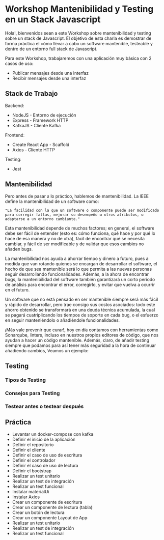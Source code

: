 # Workshop Mantenibilidad y Testing en un Stack Javascript

Hola!, bienvenidos sean a este Workshop sobre mantenibilidad y testing sobre un stack de Javascript. El objetivo de esta charla es demostrar de forma práctica el cómo llevar a cabo un software mantenible, testeable y dentro de un entorno full stack de Javascript.

Para este Workshop, trabajaremos con una aplicación muy básica con 2 casos de uso: 

* Publicar mensajes desde una interfaz
* Recibir mensajes desde una interfaz

## Stack de Trabajo

Backend:
* NodeJS - Entorno de ejecución
* Express - Framework HTTP
* KafkaJS - Cliente Kafka

Frontend:
* Create React App - Scaffold
* Axios - Cliente HTTP

Testing:
* Jest

## Mantenibilidad

Pero antes de pasar a lo práctico, hablemos de mantenibilidad. La IEEE define la mantenibilidad de un software como:

```
"La facilidad con la que un software o componente puede ser modificado para corregir fallas, mejorar su desempeño u otros atributos, o adaptarse a un entorno cambiante."
```

Esta mantenibilidad depende de muchos factores; en general, el software debe ser fácil de entender (esto es: cómo funciona, qué hace y por qué lo hace de esa manera y no de otra), fácil de encontrar qué se necesita cambiar, y fácil de ser modificable y de validar que esos cambios no añaden bugs.

La mantenibilidad nos ayuda a ahorrar tiempo y dinero a futuro, pues a medida que van rotando quienes se encargan de desarrollar el software, el hecho de que sea mantenible será lo que permita a las nuevas personas seguir desarrollando funcionalidades. Además, a la ahora de encontrar bugs, la mantenibilidad del software también garantizará un corto periodo de análisis para encontrar el error, corregirlo, y evitar que vuelva a ocurrir en el futuro. 

Un software que no está pensado en ser mantenible siempre será más fácil y rápido de desarrollar, pero trae consigo sus costos asociados: todo este ahorro obtenido se transformará en una deuda técnica acumulada, la cual se pagará cuatriplicando los tiempos de soporte en cada bug, o el esfuerzo en seguir manteniéndolo o añadiéndole funcionalidades.

¡Más vale prevenir que curar!, hoy en día contamos con herramientas como Sonarqube, linters, incluso en nuestros propios editores de código, que nos ayudan a hacer un código mantenible. Además, claro, de añadir testing siempre que podamos para así tener más seguridad a la hora de continuar añadiendo cambios, Veamos un ejemplo:

## Testing

### Tipos de Testing

### Consejos para Testing

### Testear antes o testear después

## Práctica

* Levantar un docker-compose con kafka
* Definir el inicio de la aplicación
* Definir el repositorio
* Definir el cliente
* Definir el caso de uso de escritura
* Definir el controlador
* Definir el caso de uso de lectura
* Definir el bootstrap
* Realizar un test unitario
* Realizar un test de integración
* Realizar un test funcional
* Instalar materialUi
* Instalar Axios
* Crear un componente de escritura
* Crear un componente de lectura (tabla)
* Crear un botón de lectura
* Crear un componente Layout de App
* Realizar un test unitario
* Realizar un test de integración
* Realizar un test funcional